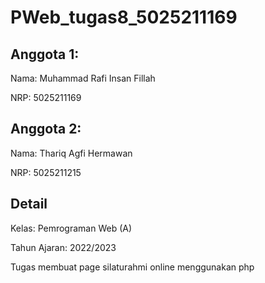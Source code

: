 # PWeb_tugas8_5025211169
## Anggota 1:

Nama: Muhammad Rafi Insan Fillah

NRP: 5025211169

## Anggota 2:

Nama: Thariq Agfi Hermawan

NRP: 5025211215

## Detail

Kelas: Pemrograman Web (A)

Tahun Ajaran: 2022/2023

Tugas membuat page silaturahmi online menggunakan php
